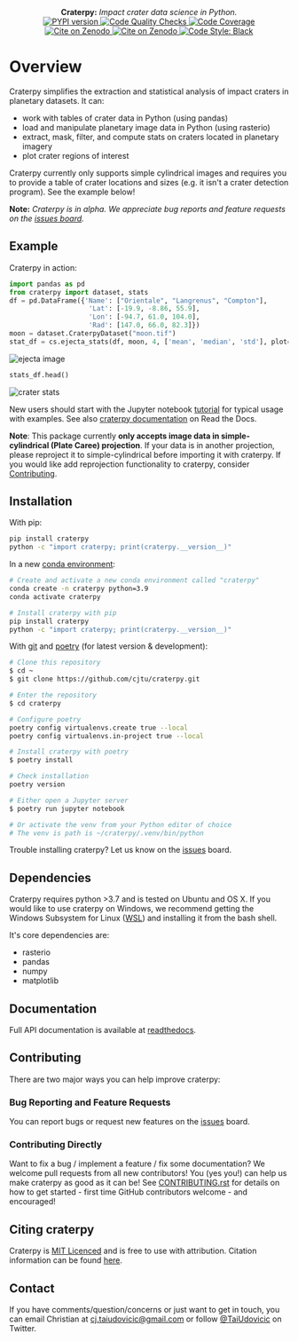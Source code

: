 <div align="center">
  <strong>Craterpy:</strong><em> Impact crater data science in Python.</em>
</div>

<div align="center">
  <!-- PYPI version -->
  <a href="https://badge.fury.io/py/craterpy">
    <img src="https://badge.fury.io/py/craterpy.svg"
      alt="PYPI version" />
  </a>
  <!-- Code quality and testing (CI) -->
  <a href="https://github.com/cjtu/craterpy/actions">
    <img src="https://github.com/cjtu/craterpy/workflows/Code%20Quality%20Checks/badge.svg"
      alt="Code Quality Checks" />
  </a>
  <!-- Test Coverage (codecov) -->
  <a href="https://codecov.io/gh/cjtu/craterpy">
    <img src="https://codecov.io/gh/cjtu/craterpy/branch/trunk/graph/badge.svg?token=9K567x0YUJ"
      alt="Code Coverage" />
  </a>
</div>
<div align="center">
  <!-- Zenodo citation -->
  <a href="https://zenodo.org/badge/latestdoi/88457986">
    <img src="https://zenodo.org/badge/88457986.svg"
      alt="Cite on Zenodo" />
  </a>
  <!-- ReadTheDocs -->
  <a href="http://craterpy.readthedocs.io/en/latest/?badge=latest">
    <img src="http://readthedocs.org/projects/craterpy/badge/?version=latest"
      alt="Cite on Zenodo" />
  </a>
  <!-- Code Style -->
  <a href="https://github.com/psf/black">
    <img src="https://img.shields.io/badge/code%20style-black-000000.svg"
      alt="Code Style: Black" />
      </a>
</div>

# Overview

Craterpy simplifies the extraction and statistical analysis of impact craters in planetary datasets. It can:

- work with tables of crater data in Python (using pandas)
- load and manipulate planetary image data in Python (using rasterio)
- extract, mask, filter, and compute stats on craters located in planetary imagery
- plot crater regions of interest

Craterpy currently only supports simple cylindrical images and requires you to provide a table of crater locations and sizes (e.g. it isn't a crater detection program). See the example below!

**Note:** *Craterpy is in alpha. We appreciate bug reports and feature requests on the [issues board](https://github.com/cjtu/craterpy/issues).*

## Example

Craterpy in action:

```python
import pandas as pd
from craterpy import dataset, stats
df = pd.DataFrame({'Name': ["Orientale", "Langrenus", "Compton"],
                    'Lat': [-19.9, -8.86, 55.9],
                    'Lon': [-94.7, 61.0, 104.0],
                    'Rad': [147.0, 66.0, 82.3]})
moon = dataset.CraterpyDataset("moon.tif")
stat_df = cs.ejecta_stats(df, moon, 4, ['mean', 'median', 'std'], plot=True)
```

![ejecta image](https://raw.githubusercontent.com/cjtu/craterpy/trunk/craterpy/data/_images/readme_crater_ejecta.png)

```python
stats_df.head()
```

![crater stats](https://raw.githubusercontent.com/cjtu/craterpy/trunk/craterpy/data/_images/readme_stat_df.png)

New users should start with the Jupyter notebook [tutorial](https://gist.github.com/cjtu/560f121049b342aa0b2bf70e038358b7) for typical usage with examples. See also [craterpy documentation](https://readthedocs.org/projects/craterpy/) on Read the Docs.

**Note**: This package currently **only accepts image data in simple-cylindrical (Plate Caree) projection**. If your data is in another projection, please reproject it to simple-cylindrical before importing it with craterpy. If you would like add reprojection functionality to craterpy, consider [Contributing](https://github.com/cjtu/craterpy/blob/trunk/CONTRIBUTING.rst).

## Installation

With pip:

```bash
pip install craterpy
python -c "import craterpy; print(craterpy.__version__)"
```

In a new [conda environment](https://conda.io/docs/using/envs):

```bash
# Create and activate a new conda environment called "craterpy"
conda create -n craterpy python=3.9
conda activate craterpy

# Install craterpy with pip
pip install craterpy
python -c "import craterpy; print(craterpy.__version__)"
```

With [git](https://git-scm.com) and [poetry](https://python-poetry.org/docs/) (for latest version & development):

```bash
# Clone this repository
$ cd ~
$ git clone https://github.com/cjtu/craterpy.git

# Enter the repository
$ cd craterpy

# Configure poetry
poetry config virtualenvs.create true --local
poetry config virtualenvs.in-project true --local

# Install craterpy with poetry
$ poetry install

# Check installation
poetry version

# Either open a Jupyter server
$ poetry run jupyter notebook

# Or activate the venv from your Python editor of choice
# The venv is path is ~/craterpy/.venv/bin/python
```

Trouble installing craterpy? Let us know on the [issues](https://github.com/cjtu/craterpy/issues) board.

## Dependencies

Craterpy requires python >3.7 and is tested on Ubuntu and OS X. If you would like to use craterpy on Windows, we recommend getting the Windows Subsystem for Linux ([WSL](https://docs.microsoft.com/en-us/windows/wsl/install-win10)) and installing it from the bash shell.

It's core dependencies are:

- rasterio
- pandas
- numpy
- matplotlib

## Documentation

Full API documentation is available at [readthedocs](https://readthedocs.org/projects/craterpy/).

## Contributing

There are two major ways you can help improve craterpy:

### Bug Reporting and Feature Requests

You can report bugs or request new features on the [issues](https://github.com/cjtu/craterpy/issues) board.

### Contributing Directly

Want to fix a bug / implement a feature / fix some documentation? We welcome pull requests from all new contributors! You (yes you!) can help us make craterpy as good as it can be! See [CONTRIBUTING.rst](https://github.com/cjtu/craterpy/blob/trunk/CONTRIBUTING.rst) for details on how to get started - first time GitHub contributors welcome - and encouraged!

## Citing craterpy

Craterpy is [MIT Licenced](https://github.com/cjtu/craterpy/blob/master/LICENSE.txt) and is free to use with attribution. Citation information can be found [here](https://zenodo.org/badge/latestdoi/88457986).

## Contact

If you have comments/question/concerns or just want to get in touch, you can email Christian at cj.taiudovicic@gmail.com or follow [@TaiUdovicic](https://twitter.com/TaiUdovicic) on Twitter.
